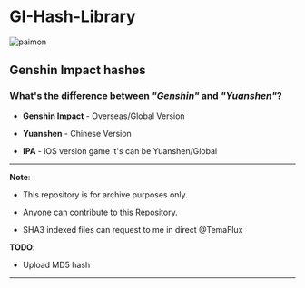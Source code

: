 # GI-Hash-Library

![paimon](https://upload-static.hoyoverse.com/payment-center/2020/08/07/0ff079b16fe6f9dfbf4eeb6e88a760b6_3134491283013841501.png)

## Genshin Impact hashes

### What's the difference between _"Genshin"_ and _"Yuanshen"_?

* **Genshin Impact** - Overseas/Global Version

* **Yuanshen** - Chinese Version

* **IPA** - iOS version game it's can be Yuanshen/Global

---

**Note**:

* This repository is for archive purposes only.

* Anyone can contribute to this Repository.

* SHA3 indexed files can request to me in direct @TemaFlux

**TODO**:

* Upload MD5 hash

---
